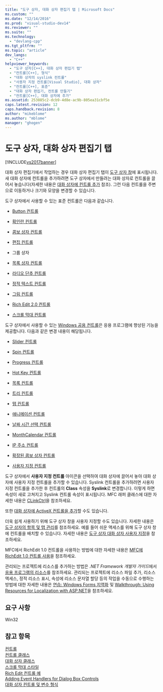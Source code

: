 ```yaml
---
title: "도구 상자, 대화 상자 편집기 탭 | Microsoft Docs"
ms.custom: ""
ms.date: "12/14/2016"
ms.prod: "visual-studio-dev14"
ms.reviewer: ""
ms.suite: ""
ms.technology: 
  - "devlang-cpp"
ms.tgt_pltfrm: ""
ms.topic: "article"
dev_langs: 
  - "C++"
helpviewer_keywords: 
  - "도구 상자[C++], 대화 상자 편집기 탭"
  - "컨트롤[C++], 형식"
  - "대화 상자의 syslink 컨트롤"
  - "사용자 지정 컨트롤[Visual Studio], 대화 상자"
  - "컨트롤[C++], 표준"
  - "대화 상자 편집기, 컨트롤 만들기"
  - "컨트롤[C++], 대화 상자에 추가"
ms.assetid: 253885c2-dcb9-4d8e-ac9b-805ea31cbf5e
caps.latest.revision: 12
caps.handback.revision: 8
author: "mikeblome"
ms.author: "mblome"
manager: "ghogen"
---
```

# 도구 상자, 대화 상자 편집기 탭
[!INCLUDE[vs2017banner](../assembler/inline/includes/vs2017banner.md)]

대화 상자 편집기에서 작업하는 경우 대화 상자 편집기 탭이 [도구 상자 창](../Topic/Toolbox.md)에 표시됩니다. 새 대화 상자에 컨트롤을 추가하려면 도구 상자에서 만들려는 대화 상자로 컨트롤을 끌어서 놓습니다\(자세한 내용은 [대화 상자에 컨트롤 추가](../mfc/adding-a-control-to-a-dialog-box.md) 참조\). 그런 다음 컨트롤을 주변으로 이동하거나 크기와 모양을 변경할 수 있습니다.  
  
 도구 상자에서 사용할 수 있는 표준 컨트롤은 다음과 같습니다.  
  
-   [Button 컨트롤](../mfc/reference/cbutton-class.md)  
  
-   [확인란 컨트롤](../mfc/reference/button-styles.md)  
  
-   [콤보 상자 컨트롤](../mfc/reference/ccombobox-class.md)  
  
-   [편집 컨트롤](../mfc/reference/cedit-class.md)  
  
-   그룹 상자  
  
-   [목록 상자 컨트롤](../mfc/reference/clistbox-class.md)  
  
-   [라디오 단추 컨트롤](../mfc/reference/button-styles.md)  
  
-   [정적 텍스트 컨트롤](../mfc/reference/cstatic-class.md)  
  
-   [그림 컨트롤](../mfc/reference/cpictureholder-class.md)  
  
-   [Rich Edit 2.0 컨트롤](../mfc/using-cricheditctrl.md)  
  
-   [스크롤 막대 컨트롤](../mfc/reference/cscrollbar-class.md)  
  
 도구 상자에서 사용할 수 있는 [Windows 공용 컨트롤](../mfc/controls-mfc.md)은 응용 프로그램에 향상된 기능을 제공합니다. 다음과 같은 변경 내용이 해당됩니다.  
  
-   [Slider 컨트롤](../mfc/slider-control-styles.md)  
  
-   [Spin 컨트롤](../mfc/using-cspinbuttonctrl.md)  
  
-   [Progress 컨트롤](../mfc/styles-for-the-progress-control.md)  
  
-   [Hot Key 컨트롤](../mfc/using-a-hot-key-control.md)  
  
-   [목록 컨트롤](../mfc/list-control-and-list-view.md)  
  
-   [트리 컨트롤](../mfc/tree-control-styles.md)  
  
-   [탭 컨트롤](../mfc/tab-controls-and-property-sheets.md)  
  
-   [애니메이션 컨트롤](../mfc/using-an-animation-control.md)  
  
-   [날짜 시간 선택 컨트롤](../mfc/creating-the-date-and-time-picker-control.md)  
  
-   [MonthCalendar 컨트롤](../mfc/month-calendar-control-examples.md)  
  
-   [IP 주소 컨트롤](../mfc/reference/cipaddressctrl-class.md)  
  
-   [확장된 콤보 상자 컨트롤](../mfc/creating-an-extended-combo-box-control.md)  
  
-   [사용자 지정 컨트롤](../mfc/custom-controls-in-the-dialog-editor.md)  
  
 도구 상자에서 **사용자 지정 컨트롤** 아이콘을 선택하여 대화 상자에 끌어서 놓아 대화 상자에 사용자 지정 컨트롤을 추가할 수 있습니다. Syslink 컨트롤을 추가하려면 사용자 지정 컨트롤을 추가한 후 컨트롤의 **Class** 속성을 **Syslink**로 변경합니다. 이렇게 하면 속성이 새로 고쳐지고 Syslink 컨트롤 속성이 표시됩니다. MFC 래퍼 클래스에 대한 자세한 내용은 [CLinkCtrl](../mfc/reference/clinkctrl-class.md)을 참조하세요.  
  
 또한 [대화 상자에 ActiveX 컨트롤을 추가](../mfc/viewing-and-adding-activex-controls-to-a-dialog-box.md)할 수도 있습니다.  
  
 더욱 쉽게 사용하기 위해 도구 상자 창을 사용자 지정할 수도 있습니다. 자세한 내용은 [도구 상자의 항목 및 탭 관리](http://msdn.microsoft.com/ko-kr/21285050-cadd-455a-b1f5-a2289a89c4db)를 참조하세요. 예를 들어 쉬운 액세스를 위해 도구 상자 창에 컨트롤을 배치할 수 있습니다. 자세한 내용은 [도구 상자 대화 상자 사용자 지정](http://msdn.microsoft.com/ko-kr/bd07835f-18a8-433e-bccc-7141f65263bb)을 참조하세요.  
  
 MFC에서 RichEdit 1.0 컨트롤을 사용하는 방법에 대한 자세한 내용은 [MFC에 RichEdit 1.0 컨트롤 사용](../mfc/using-the-richedit-1-0-control-with-mfc.md)을 참조하세요.  
  
 관리되는 프로젝트에 리소스를 추가하는 방법은 *.NET Framework 개발자 가이드*에서 [응용 프로그램의 리소스](../Topic/Resources%20in%20Desktop%20Apps.md)를 참조하세요. 관리되는 프로젝트에 리소스 파일 추가, 리소스 액세스, 정적 리소스 표시, 속성에 리소스 문자열 할당 등의 작업을 수동으로 수행하는 방법에 대한 자세한 내용은 [연습: Windows Forms 지역화](http://msdn.microsoft.com/ko-kr/9a96220d-a19b-4de0-9f48-01e5d82679e5) 및 [Walkthrough: Using Resources for Localization with ASP.NET](../Topic/Walkthrough:%20Using%20Resources%20for%20Localization%20with%20ASP.NET.md)을 참조하세요.  
  
## 요구 사항  
 Win32  
  
## 참고 항목  
 [컨트롤](../mfc/controls-mfc.md)   
 [컨트롤 클래스](../mfc/control-classes.md)   
 [대화 상자 클래스](../mfc/dialog-box-classes.md)   
 [스크롤 막대 스타일](../mfc/reference/scroll-bar-styles.md)   
 [Rich Edit 컨트롤 예](../mfc/rich-edit-control-examples.md)   
 [Adding Event Handlers for Dialog Box Controls](../mfc/adding-event-handlers-for-dialog-box-controls.md)   
 [대화 상자 컨트롤 및 변수 형식](../ide/dialog-box-controls-and-variable-types.md)